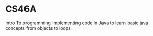 # CS46A
Intro To programming
Implementing code in Java to learn basic java concepts from objects to loops
